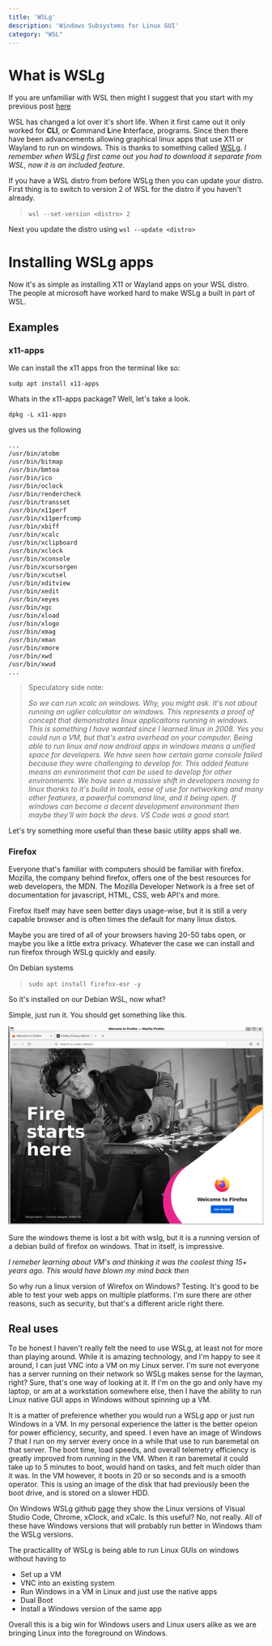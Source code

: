 ```yaml
---
title: 'WSLg'
description: 'Windows Subsystems for Linux GUI'
category: "WSL"
---
```


# What is WSLg

If you are unfamiliar with WSL then might I suggest that you start with my previous post [here](../wsl)

WSL has changed a lot over it's short life. When it first came out it only worked for **CLI**, or **C**ommand **L**ine **I**nterface, programs. Since then there have been advancements allowing graphical linux apps that use X11 or Wayland to run on windows. This is thanks to something called [WSLg](https://github.com/microsoft/wslg). *I remember when WSLg first came out you had to download it separate from WSL, now it is an included feature.*

If you have a WSL distro from before WSLg then you can update your distro. First thing is to switch to version 2 of WSL for the distro if you haven't already.
> `wsl --set-version <distro> 2`

Next you update the distro using `wsl --update <distro>`

# Installing WSLg apps

Now it's as simple as installing X11 or Wayland apps on your WSL distro. The people at microsoft have worked hard to make WSLg a built in part of WSL. 

## Examples

### x11-apps
We can install the x11 apps fron the terminal like so:

```
sudp apt install x11-apps
```

Whats in the x11-apps package? Well, let's take a look.

    dpkg -L x11-apps

gives us the following
    
    ...
    /usr/bin/atobm
    /usr/bin/bitmap
    /usr/bin/bmtoa
    /usr/bin/ico
    /usr/bin/oclock
    /usr/bin/rendercheck
    /usr/bin/transset
    /usr/bin/x11perf
    /usr/bin/x11perfcomp
    /usr/bin/xbiff
    /usr/bin/xcalc
    /usr/bin/xclipboard
    /usr/bin/xclock
    /usr/bin/xconsole
    /usr/bin/xcursorgen
    /usr/bin/xcutsel
    /usr/bin/xditview
    /usr/bin/xedit
    /usr/bin/xeyes
    /usr/bin/xgc
    /usr/bin/xload
    /usr/bin/xlogo
    /usr/bin/xmag
    /usr/bin/xman
    /usr/bin/xmore
    /usr/bin/xwd
    /usr/bin/xwud
    ...



> Speculatory side note:
>
> *So we can run xcalc on windows. Why, you might ask. It's not about running an uglier calculator on windows. This represents a proof of concept that demonstrates linux applicaitons running in windows. This is something I have wanted since I learned linux in 2008. Yes you could run a VM, but that's extra overhead on your computer. Being able to run linux and now android apps in windows means a unified space for developers. We have seen how certain game console failed because they were challenging to develop for. This added feature means an evnironment that can be used to develop for other environments. We have seen a massive shift in developers moving to linux thanks to it's build in tools, ease of use for networking and many other features, a powerful command line, and it being open. If windows can become a decent development environment then maybe they'll win back the devs. VS Code was a good start.*

Let's try something more useful than these basic utility apps shall we.

### Firefox

Everyone that's familiar with computers should be familiar with firefox. Mozilla, the company behind firefox, offers one of the best resources for web developers, the MDN. The Mozilla Developer Network is a free set of documentation for javascript, HTML, CSS, web API's and more. 

Firefox itself may have seen better days usage-wise, but it is still a very capable browser and is often times the default for many linux distos. 

Maybe you are tired of all of your browsers having 20-50 tabs open, or maybe you like a little extra privacy. Whatever the case we can install and run firefox through WSLg quickly and easily.

On Debian systems

> `sudo apt install firefox-esr -y`

So it's installed on our Debian WSL, now what?

Simple, just run it. You should get something like this.

![firefox](/public/blogContent/wsl/firefox-esr-debian-wsl.png)


Sure the windows theme is lost a bit with wslg, but it is a running version of a debian build of firefox on windows. That in itself, is impressive. 

*I remeber learning about VM's and thinking it was the coolest thing 15+ years ago. This would have blown my mind back then*

So why run a linux version of Wirefox on Windows? Testing. 
It's good to be able to test your web apps on multiple platforms. 
I'm sure there are other reasons, such as security, but that's a different aricle right there. 

## Real uses

To be honest I haven't really felt the need to use WSLg, at least not for more than playing around. 
While it is amazing technology, and I'm happy to see it around, I can just VNC into a VM on my Linux server.
I'm sure not everyone has a server running on their network so WSLg makes sense for the layman, right? 
Sure, that's one way of looking at it. 
If I'm on the go and only have my laptop, or am at a workstation somewhere else, then I have the ability to run Linux native GUI apps in Windows without spinning up a VM.

It is a matter of preference whether you would run a WSLg app or just run Windows in a VM. 
In my personal experience the latter is the better opeion for power efficiency, security, and speed.
I even have an image of Windows 7 that I run on my server every once in a while that use to run baremetal on that server. 
The boot time, load speeds, and overall telemetry efficiency is greatly improved from running in the VM.
When it ran baremetal it could take up to 5 minutes to boot, would hand on tasks, and felt much older than it was.
In the VM however, it boots in 20 or so seconds and is a smooth operator.
This is using an image of the disk that had previously been the boot drive, and is stored on a slower HDD.

On Windows WSLg github [page](https://github.com/microsoft/wslg) they show the Linux versions of Visual Studio Code, Chrome, xClock, and xCalc. Is this useful? No, not really. All of these have Windows versions that will probably run better in Windows tham the WSLg versions.

The practicallity of WSLg is being able to run Linux GUIs on windows without having to
- Set up a VM
- VNC into an existing system
- Run Windows in a VM in Linux and just use the native apps
- Dual Boot
- Install a Windows version of the same app

Overall this is a big win for Windows users and Linux users alike as we are bringing Linux into the foreground on Windows. 



